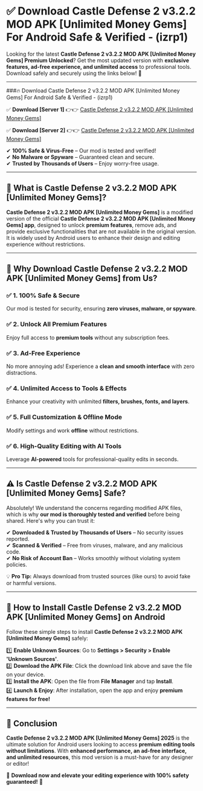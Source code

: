 
# ✅ Download Castle Defense 2 v3.2.2 MOD APK [Unlimited Money Gems] For Android Safe & Verified -  (izrp1) 

Looking for the latest **Castle Defense 2 v3.2.2 MOD APK [Unlimited Money Gems] Premium Unlocked**? Get the most updated version with **exclusive features, ad-free experience, and unlimited access** to professional tools. Download safely and securely using the links below! 🚀  

---

###🔥 Download Castle Defense 2 v3.2.2 MOD APK [Unlimited Money Gems] For Android Safe & Verified -  (izrp1)  

✅ **Download [Server 1]** 👉👉 [Castle Defense 2 v3.2.2 MOD APK [Unlimited Money Gems] ](https://apkcomod.com?title=Castle_Defense_2_v3.2.2_MOD_APK_[Unlimited_Money_Gems])  

✅ **Download [Server 2]** 👉👉 [Castle Defense 2 v3.2.2 MOD APK [Unlimited Money Gems] ](https://apkcomod.com?title=Castle_Defense_2_v3.2.2_MOD_APK_[Unlimited_Money_Gems])  

✔ **100% Safe & Virus-Free** – Our mod is tested and verified!  
✔ **No Malware or Spyware** – Guaranteed clean and secure.  
✔ **Trusted by Thousands of Users** – Enjoy worry-free usage.  

---

## 📌 What is Castle Defense 2 v3.2.2 MOD APK [Unlimited Money Gems]?  

**Castle Defense 2 v3.2.2 MOD APK [Unlimited Money Gems]** is a modified version of the official **Castle Defense 2 v3.2.2 MOD APK [Unlimited Money Gems] app**, designed to unlock **premium features**, remove ads, and provide exclusive functionalities that are not available in the original version. It is widely used by Android users to enhance their design and editing experience without restrictions.  

---

## 🌟 Why Download Castle Defense 2 v3.2.2 MOD APK [Unlimited Money Gems] from Us?  

### ✅ 1. 100% Safe & Secure  
Our mod is tested for security, ensuring **zero viruses, malware, or spyware**.  

### ✅ 2. Unlock All Premium Features  
Enjoy full access to **premium tools** without any subscription fees.  

### ✅ 3. Ad-Free Experience  
No more annoying ads! Experience a **clean and smooth interface** with zero distractions.  

### ✅ 4. Unlimited Access to Tools & Effects  
Enhance your creativity with unlimited **filters, brushes, fonts, and layers**.  

### ✅ 5. Full Customization & Offline Mode  
Modify settings and work **offline** without restrictions.  

### ✅ 6. High-Quality Editing with AI Tools  
Leverage **AI-powered** tools for professional-quality edits in seconds.  

---

## ⚠️ Is Castle Defense 2 v3.2.2 MOD APK [Unlimited Money Gems] Safe?  

Absolutely! We understand the concerns regarding modified APK files, which is why **our mod is thoroughly tested and verified** before being shared. Here's why you can trust it:  

✔ **Downloaded & Trusted by Thousands of Users** – No security issues reported.  
✔ **Scanned & Verified** – Free from viruses, malware, and any malicious code.  
✔ **No Risk of Account Ban** – Works smoothly without violating system policies.  

💡 **Pro Tip:** Always download from trusted sources (like ours) to avoid fake or harmful versions.  

---

## 📲 How to Install Castle Defense 2 v3.2.2 MOD APK [Unlimited Money Gems] on Android  

Follow these simple steps to install **Castle Defense 2 v3.2.2 MOD APK [Unlimited Money Gems]** safely:  

1️⃣ **Enable Unknown Sources**: Go to **Settings > Security > Enable 'Unknown Sources'**.  
2️⃣ **Download the APK File**: Click the download link above and save the file on your device.  
3️⃣ **Install the APK**: Open the file from **File Manager** and tap **Install**.  
4️⃣ **Launch & Enjoy**: After installation, open the app and enjoy **premium features for free!**  

---

## 🚀 Conclusion  

**Castle Defense 2 v3.2.2 MOD APK [Unlimited Money Gems] 2025** is the ultimate solution for Android users looking to access **premium editing tools without limitations**. With **enhanced performance, an ad-free interface, and unlimited resources**, this mod version is a must-have for any designer or editor!  

🔻 **Download now and elevate your editing experience with 100% safety guaranteed!** 🔻  
